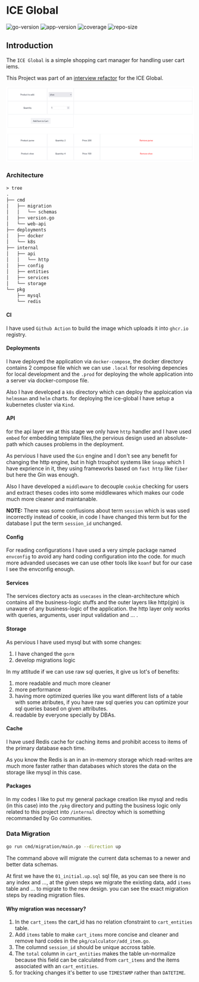 # ICE Global

![go-version](https://img.shields.io/badge/Golang-1.23-66ADD8?style=for-the-badge&logo=go)
![app-version](https://img.shields.io/github/v/tag/mohammadne/ice-global?sort=semver&style=for-the-badge&logo=github)
![coverage](https://img.shields.io/codecov/c/github/mohammadne/ice-global?logo=codecov&style=for-the-badge)
![repo-size](https://img.shields.io/github/repo-size/mohammadne/ice-global?logo=github&style=for-the-badge)

## Introduction

The `ICE Global` is a simple shopping cart manager for handling user cart iems.

This Project was part of an [interview refactor](https://git.ice.global/packages/golang-interview-refactor) for the ICE Global.

![Shopping cart manager](assets/application.png)

### Architecture

```tree
> tree
.
├── cmd
│   ├── migration
│   │   └── schemas
│   ├── version.go
│   └── web-api
├── deployments
│   ├── docker
│   └── k8s
├── internal
│   ├── api
│   │   └── http
│   ├── config
│   ├── entities
│   ├── services
│   └── storage
└── pkg
    ├── mysql
    └── redis
```

#### CI

I have used `Github Action` to build the image which uploads it into `ghcr.io` registry.

#### Deployments

I have deployed the application via `docker-compose`, the docker directory contains 2 compose file which we can use `.local` for resolving depencies for local development and the `.prod` for deploying the whole application into a server via docker-compose file.

Also I have developed a `k8s` directory which can deploy the apploication via `helmsman` and `helm` charts. for deploying the ice-global I have setup a kubernetes cluster via `Kind`.

#### API

for the api layer we at this stage we only have `http` handler and I have used `embed` for embedding template files,the pervious design used an absolute-path which causes problems in the deployment.

As pervious I have used the `Gin` engine and I don't see any benefit for changing the http engine, but in high trouphot systems like `Snapp` which I have exprience in it, they using frameworks based on `fast http` like `fiber` but here the Gin was enough.

Also I have developed a `middleware` to decouple `cookie` checking for users and extract theses codes into some middlewares which makes our code much more cleaner and maintanable.

**NOTE:** There was some confiusions about term `session` which is was used incorrectly instead of cookie, in code I have changed this term but for the database I put the term `session_id` unchanged.

#### Config

For reading configurations I have used a very simple package named `envconfig` to avoid any hard coding configuration into the code. for much more advanded usecases we can use other tools like `koanf` but for our case I see the envconfig enough.

#### Services

The services diectory acts as `usecases` in the clean-architecture which contains all the business-logic stuffs and the outer layers like http(gin) is unaware of any business-logic of the application. the http layer only works with queries, arguments, user input validation and ... .

#### Storage

As pervious I have used mysql but with some changes:

1. I have changed the `gorm`
2. develop migrations logic

In my attitude if we can use raw sql queries, it give us lot's of benefits:

1. more readable and much more cleaner
2. more performance
3. having more optimized queries like you want different lists of a table with some atributes, if you have raw sql queries you can optimize your sql queries based on given attributes.
4. readable by everyone specially by DBAs.

#### Cache

I have used Redis cache for caching items and prohibit access to items of the primary database each time.

As you know the Redis is an in an in-memory storage which read-writes are much more faster rather than databases which stores the data on the storage like mysql in this case.

#### Packages

In my codes I like to put my general package creation like mysql and redis (in this case) into the `/pkg` directory and putting the business logic only related to this project into `/internal` directoy which is something recommanded by Go communities.

### Data Migration

```sh
go run cmd/migration/main.go --direction up
```

The command above will migrate the current data schemas to a newer and better data schemas.

At first we have the `01_initial.up.sql` sql file, as you can see there is no any index and ..., at the given steps we migrate the existing data, add `items` table and ... to migrate to the new design. you can see the exact migration steps by reading migration files.

#### Why migration was necessary?

1. In the `cart_items` the cart_id has no relation cfonstraint to `cart_entities` table.
2. Add `items` table to make `cart_items` more concise and cleaner and remove hard codes in the `pkg/calculator/add_item.go`.
3. The columnd `session_id` should be unique accross table.
4. The `total` column in `cart_entities` makes the table un-normalize because this field can be calculated from `cart_items` and the items associated with an `cart_entities`.
5. for tracking changes it's better to use `TIMESTAMP` rather than `DATETIME`.
